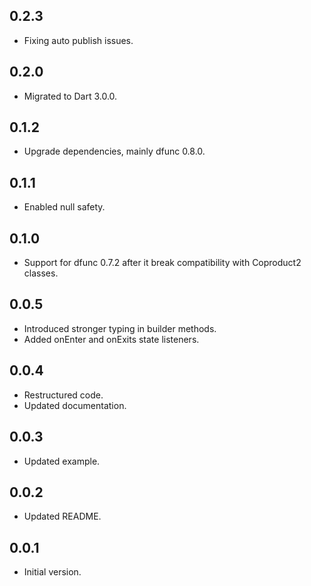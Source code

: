 ## 0.2.3
- Fixing auto publish issues.

## 0.2.0
- Migrated to Dart 3.0.0.

## 0.1.2
- Upgrade dependencies, mainly dfunc 0.8.0.

## 0.1.1
- Enabled null safety.

## 0.1.0
- Support for dfunc 0.7.2 after it break compatibility with Coproduct2 classes.

## 0.0.5
- Introduced stronger typing in builder methods.
- Added onEnter and onExits state listeners.

## 0.0.4
- Restructured code.
- Updated documentation.

## 0.0.3
- Updated example.

## 0.0.2
- Updated README.

## 0.0.1
- Initial version.
